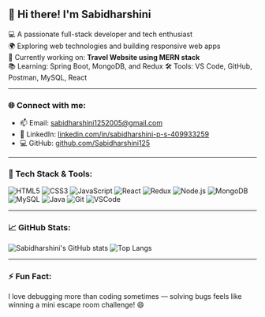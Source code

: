 ## 👋 Hi there! I'm Sabidharshini

💻 A passionate full-stack developer and tech enthusiast  
🌍 Exploring web technologies and building responsive web apps  
🚀 Currently working on: **Travel Website using MERN stack**  
📚 Learning: Spring Boot, MongoDB, and Redux
🛠️ Tools: VS Code, GitHub, Postman, MySQL, React

---

### 🌐 Connect with me:
- 📫 Email: [sabidharshini1252005@gmail.com](mailto:sabidharshini1252005@gmail.com)
- 💼 LinkedIn: [linkedin.com/in/sabidharshini-p-s-409933259](https://www.linkedin.com/in/sabidharshini-p-s-409933259/)
- 💻 GitHub: [github.com/Sabidharshini125](https://github.com/Sabidharshini125)

---

### 🧰 Tech Stack & Tools:

![HTML5](https://img.shields.io/badge/-HTML5-E34F26?style=flat&logo=html5&logoColor=white)
![CSS3](https://img.shields.io/badge/-CSS3-1572B6?style=flat&logo=css3)
![JavaScript](https://img.shields.io/badge/-JavaScript-F7DF1E?style=flat&logo=javascript&logoColor=black)
![React](https://img.shields.io/badge/-React-61DAFB?style=flat&logo=react)
![Redux](https://img.shields.io/badge/-Redux-764ABC?style=flat&logo=redux)
![Node.js](https://img.shields.io/badge/-Node.js-339933?style=flat&logo=node.js)
![MongoDB](https://img.shields.io/badge/-MongoDB-47A248?style=flat&logo=mongodb)
![MySQL](https://img.shields.io/badge/-MySQL-4479A1?style=flat&logo=mysql)
![Java](https://img.shields.io/badge/-Java-007396?style=flat&logo=java)
![Git](https://img.shields.io/badge/-Git-F05032?style=flat&logo=git)
![VSCode](https://img.shields.io/badge/-VSCode-007ACC?style=flat&logo=visual-studio-code)

---

### 📈 GitHub Stats:

![Sabidharshini's GitHub stats](https://github-readme-stats.vercel.app/api?username=Sabidharshini125&show_icons=true&theme=radical)
![Top Langs](https://github-readme-stats.vercel.app/api/top-langs/?username=Sabidharshini125&layout=compact&theme=radical)

---

### ⚡ Fun Fact:
I love debugging more than coding sometimes — solving bugs feels like winning a mini escape room challenge! 😄

